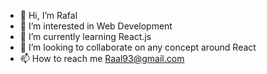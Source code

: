 - 👋 Hi, I’m Rafal
- 👀 I’m interested in Web Development
- 🌱 I’m currently learning React.js
- 💞️ I’m looking to collaborate on any concept around React
- 📫 How to reach me Raal93@gmail.com

<!---
Raal93/Raal93 is a ✨ special ✨ repository because its `README.md` (this file) appears on your GitHub profile.
You can click the Preview link to take a look at your changes.
--->
